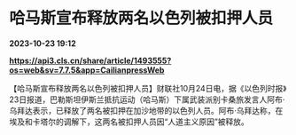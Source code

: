 # 哈马斯宣布释放两名以色列被扣押人员

**2023-10-23 19:12**

**https://api3.cls.cn/share/article/1493555?os=web&sv=7.7.5&app=CailianpressWeb**

【哈马斯宣布释放两名以色列被扣押人员】财联社10月24日电，据《以色列时报》23日报道，巴勒斯坦伊斯兰抵抗运动（哈马斯）下属武装派别卡桑旅发言人阿布·乌拜达表示，已释放了两名被扣押在加沙地带的以色列人员。阿布·乌拜达称，在埃及和卡塔尔的调解下，这两名被扣押人员因“人道主义原因”被释放。